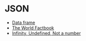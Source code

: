 # JSON

  * [Data frame](df.md)
  * [The World Factbook](wfb.md)
  * [Infinity, Undefined, Not a number](spec.md)



```
```

```
```

```
```

